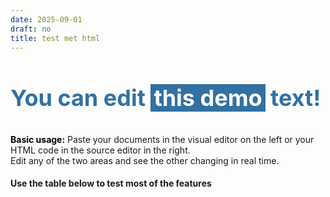 ```yaml
---
date: 2025-09-01
draft: no
title: test met html
---
```


<div>
<h3 style="color: #3271a2; font-size: 36px;">You can edit <span style="background-color: #3271a2; color: #ffffff; padding: 0 5px;">this demo</span> text!</h3>
<p><strong style="color: #000;">Basic usage:</strong> Paste your documents in the visual editor on the left or your HTML code in the source editor in the right. <br />Edit any of the two areas and see the other changing in real time.&nbsp;</p>
<h4>Use the table below to test most of the features</h4>
</div>
